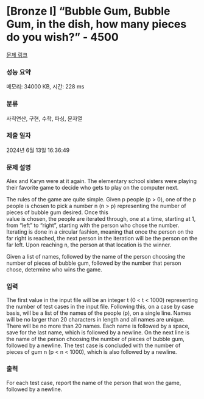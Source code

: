 # [Bronze I] “Bubble Gum, Bubble Gum, in the dish, how many pieces do you wish?” - 4500 

[문제 링크](https://www.acmicpc.net/problem/4500) 

### 성능 요약

메모리: 34000 KB, 시간: 228 ms

### 분류

사칙연산, 구현, 수학, 파싱, 문자열

### 제출 일자

2024년 6월 13일 16:36:49

### 문제 설명

<p>Alex and Karyn were at it again. The elementary school sisters were playing their favorite game to decide who gets to play on the computer next.</p>

<p>The rules of the game are quite simple. Given p people (p > 0), one of the p people is chosen to pick a number n (n > p) representing the number of pieces of bubble gum desired. Once this<br>
value is chosen, the people are iterated through, one at a time, starting at 1, from “left” to “right”, starting with the person who chose the number. Iterating is done in a circular fashion, meaning that once the person on the far right is reached, the next person in the iteration will be the person on the far left. Upon reaching n, the person at that location is the winner.</p>

<p>Given a list of names, followed by the name of the person choosing the number of pieces of bubble gum, followed by the number that person chose, determine who wins the game.</p>

### 입력 

 <p>The first value in the input file will be an integer t (0 < t < 1000) representing the number of test cases in the input file. Following this, on a case by case basis, will be a list of the names of the people (p), on a single line. Names will be no larger than 20 characters in length and all names are unique. There will be no more than 20 names. Each name is followed by a space, save for the last name, which is followed by a newline. On the next line is the name of the person choosing the number of pieces of bubble gum, followed by a newline. The test case is concluded with the number of pieces of gum n (p < n < 1000), which is also followed by a newline.</p>

<p> </p>

### 출력 

 <p>For each test case, report the name of the person that won the game, followed by a newline.</p>

<p> </p>

